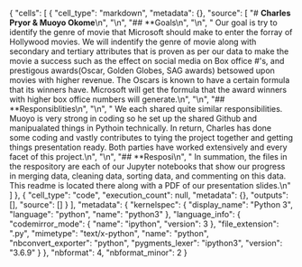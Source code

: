 {
 "cells": [
  {
   "cell_type": "markdown",
   "metadata": {},
   "source": [
    "# **Charles Pryor & Muoyo Okome**\n",
    "\n",
    "## **Goals\n",
    "\n",
    "    Our goal is try to identify the genre of movie that Microsoft should make to enter the forray of Hollywood movies.  We will indentify the genre of movie along with secondary and tertiary attributes that is proven as per our data to make the movie a success such as the effect on social media on Box office #'s, and prestigous awards(Oscar, Golden Globes, SAG awards) betsowed upon movies with higher revenue.  The Oscars is known to have a certain formula that its winners have.  Microsoft will get the formula that the award winners with higher box office numbers will generate.\n",
    "\n",
    "## **Responsiblities\n",
    "\n",
    "    We each shared quite similar responsibilities.  Muoyo is very strong in coding so he set up the shared Github and manipualated things in Pythoin technically.  In return, Charles has done some coding and vastly contributes to tying the project together and getting things presentation ready.  Both parties have worked extensively and every facet of this project.\n",
    "\n",
    "## **Resposi\n",
    "    In summation, the files in the respository are each of our Jupyter notebooks that show our progress in merging data, cleaning data, sorting data, and commenting on this data.  This readme is located there along with a PDF of our presentation slides.\n"
   ]
  },
  {
   "cell_type": "code",
   "execution_count": null,
   "metadata": {},
   "outputs": [],
   "source": []
  }
 ],
 "metadata": {
  "kernelspec": {
   "display_name": "Python 3",
   "language": "python",
   "name": "python3"
  },
  "language_info": {
   "codemirror_mode": {
    "name": "ipython",
    "version": 3
   },
   "file_extension": ".py",
   "mimetype": "text/x-python",
   "name": "python",
   "nbconvert_exporter": "python",
   "pygments_lexer": "ipython3",
   "version": "3.6.9"
  }
 },
 "nbformat": 4,
 "nbformat_minor": 2
}
